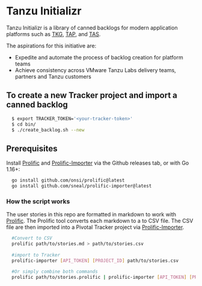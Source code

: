 
# Tanzu Initializr

Tanzu Initializr is a library of canned backlogs for modern application platforms such as [TKG](https://docs.vmware.com/en/VMware-Tanzu-Kubernetes-Grid), [TAP](https://tanzu.vmware.com/application-platform), and [TAS](https://tanzu.vmware.com/application-service).

The aspirations for this initiative are:	
- Expedite and automate the process of backlog creation for platform teams
- Achieve consistency across VMware Tanzu Labs delivery teams, partners and Tanzu customers

## To create a new Tracker project and import a canned backlog 

```bash
  $ export TRACKER_TOKEN='<your-tracker-token>'
  $ cd bin/
  $ ./create_backlog.sh --new
```

## Prerequisites

Install [Prolific](https://github.com/onsi/prolific#installation) and [Prolific-Importer](https://github.com/sneal/prolific-importer#installation) via the Github releases tab, or with Go 1.16+:

```bash
  go install github.com/onsi/prolific@latest
  go install github.com/sneal/prolific-importer@latest
```

### How the script works
The user stories in this repo are formatted in markdown to work with [Prolific](https://github.com/onsi/prolific). The Prolific tool converts each markdown to a to CSV file. The CSV file are then imported into a Pivotal Tracker project via [Prolific-Importer](https://github.com/sneal/prolific-importer#installation).

```bash
  #Convert to CSV
  prolific path/to/stories.md > path/to/stories.csv
   
  #import to Tracker
  prolific-importer [API_TOKEN] [PROJECT_ID] path/to/stories.csv
 
  #Or simply combine both commands
  prolific path/to/stories.prolific | prolific-importer [API_TOKEN] [PROJECT_ID]
```
